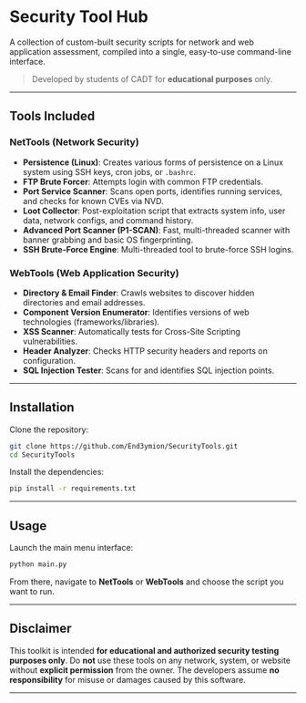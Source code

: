 
# Security Tool Hub

A collection of custom-built security scripts for network and web application assessment, compiled into a single, easy-to-use command-line interface.

> Developed by students of CADT for **educational purposes** only.

---

## Tools Included

### NetTools (Network Security)
- **Persistence (Linux)**: Creates various forms of persistence on a Linux system using SSH keys, cron jobs, or `.bashrc`.
- **FTP Brute Forcer**: Attempts login with common FTP credentials.
- **Port Service Scanner**: Scans open ports, identifies running services, and checks for known CVEs via NVD.
- **Loot Collector**: Post-exploitation script that extracts system info, user data, network configs, and command history.
- **Advanced Port Scanner (P1-SCAN)**: Fast, multi-threaded scanner with banner grabbing and basic OS fingerprinting.
- **SSH Brute-Force Engine**: Multi-threaded tool to brute-force SSH logins.

### WebTools (Web Application Security)
- **Directory & Email Finder**: Crawls websites to discover hidden directories and email addresses.
- **Component Version Enumerator**: Identifies versions of web technologies (frameworks/libraries).
- **XSS Scanner**: Automatically tests for Cross-Site Scripting vulnerabilities.
- **Header Analyzer**: Checks HTTP security headers and reports on configuration.
- **SQL Injection Tester**: Scans for and identifies SQL injection points.

---

## Installation

Clone the repository:

```bash
git clone https://github.com/End3ymion/SecurityTools.git
cd SecurityTools
````

Install the dependencies:

```bash
pip install -r requirements.txt
```

---

## Usage

Launch the main menu interface:

```bash
python main.py
```

From there, navigate to **NetTools** or **WebTools** and choose the script you want to run.

---

## Disclaimer

This toolkit is intended **for educational and authorized security testing purposes only**.
Do **not** use these tools on any network, system, or website without **explicit permission** from the owner.
The developers assume **no responsibility** for misuse or damages caused by this software.

---

